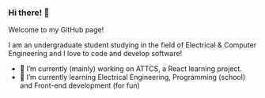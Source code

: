 ### Hi there! 👋

Welcome to my GitHub page!

I am an undergraduate student studying in the field of Electrical & Computer Engineering and I love to code and develop software!

- 🔭 I’m currently (mainly) working on ATTCS, a React learning project.
- 🌱 I’m currently learning Electrical Engineering, Programming (school) and Front-end development (for fun)

<!--
**InitDevelop/InitDevelop** is a ✨ _special_ ✨ repository because its `README.md` (this file) appears on your GitHub profile.

Here are some ideas to get you started:

- 🔭 I’m currently working on ...
- 🌱 I’m currently learning ...
- 👯 I’m looking to collaborate on ...
- 🤔 I’m looking for help with ...
- 💬 Ask me about ...
- 📫 How to reach me: ...
- 😄 Pronouns: ...
- ⚡ Fun fact: ...
-->
